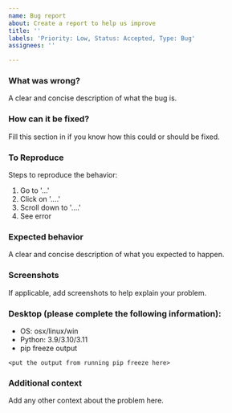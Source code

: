 ```yaml
---
name: Bug report
about: Create a report to help us improve
title: ''
labels: 'Priority: Low, Status: Accepted, Type: Bug'
assignees: ''

---
```


### What was wrong?
A clear and concise description of what the bug is.

### How can it be fixed?
Fill this section in if you know how this could or should be fixed.

### To Reproduce
Steps to reproduce the behavior:
1. Go to '...'
2. Click on '....'
3. Scroll down to '....'
4. See error

### Expected behavior
A clear and concise description of what you expected to happen.

### Screenshots
If applicable, add screenshots to help explain your problem.

### Desktop (please complete the following information):
 - OS: osx/linux/win
 - Python: 3.9/3.10/3.11
 - pip freeze output

```
<put the output from running pip freeze here>
```

### Additional context
Add any other context about the problem here.

